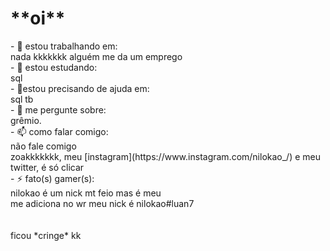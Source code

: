 <h1>**oi**</h1>
- 🔭 estou trabalhando em:<br>
nada kkkkkkk alguém me da um emprego<br>
- 🌱 estou estudando:<br>
sql<br>
- 🤔estou precisando de ajuda em:<br>
sql tb<br>
- 💬 me pergunte sobre:<br> 
grêmio.<br>
- 📫 como falar comigo:<br>
não fale comigo<br>
zoakkkkkkk, meu [instagram](https://www.instagram.com/nilokao_/) e meu twitter, é só clicar<br>
- ⚡ fato(s) gamer(s):<br>
nilokao é um nick mt feio mas é meu<br>
me adiciona no wr meu nick é nilokao#luan7<br>
<br>
<br>
ficou *cringe* kk